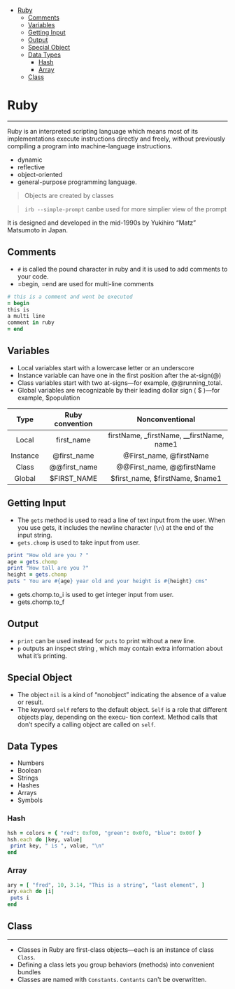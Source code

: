 - [Ruby](#ruby)
  - [Comments](#comments)
  - [Variables](#variables)
  - [Getting Input](#getting-input)
  - [Output](#output)
  - [Special Object](#special-object)
  - [Data Types](#data-types)
    - [Hash](#hash)
    - [Array](#array)
  - [Class](#class)

# Ruby

---

Ruby is an interpreted scripting language which means most of its implementations execute instructions directly and freely, without previously compiling a program into machine-language instructions.

- dynamic
- reflective
- object-oriented
- general-purpose programming language.

> Objects are created by classes

> `irb --simple-prompt` canbe used for more simplier view of the prompt

It is designed and developed in the mid-1990s by Yukihiro “Matz” Matsumoto in Japan.

## Comments

- `#` is called the pound character in ruby and it is used to add comments to your code.
- =begin, =end are used for multi-line comments

```ruby
# this is a comment and wont be executed
= begin
this is
a multi line
comment in ruby
= end
```

## Variables

- Local variables start with a lowercase letter or an underscore
- Instance variable can have one in the first position after the at-sign(@)
- Class variables start with two at-signs—for example, @@running_total.
- Global variables are recognizable by their leading dollar sign ( $ )—for example, $population

Type | Ruby convention | Nonconventional
:---:|:---:|:---:
Local | first_name |firstName, \_firstName, \_\_firstName, name1
Instance| @first_name |@First_name, @firstName
Class| @@first_name| @@First_name, @@firstName
Global| $FIRST_NAME| $first_name, $firstName, $name1

## Getting Input

- The `gets` method is used to read a line of text input from the user. When you use gets, it includes the newline character (`\n`) at the end of the input string.
- `gets.chomp` is used to take input from user.

```ruby
print "How old are you ? "
age = gets.chomp
print "How tall are you ?"
height = gets.chomp
puts " You are #{age} year old and your height is #{height} cms"
```

- gets.chomp.to_i is used to get integer input from user.
- gets.chomp.to_f

## Output

- `print` can be used instead for `puts` to print without a new line.
- `p` outputs an inspect string , which may contain extra information about what it’s printing.

## Special Object

- The object `nil` is a kind of “nonobject” indicating the absence of a value or result.
- The keyword `self` refers to the default object. `Self` is a role that different objects play, depending on the execu- tion context. Method calls that don’t specify a calling object are called on `self`.

## Data Types

- Numbers
- Boolean
- Strings
- Hashes
- Arrays
- Symbols

### Hash

```ruby
hsh = colors = { "red": 0xf00, "green": 0x0f0, "blue": 0x00f }
hsh.each do |key, value|
 print key, " is ", value, "\n"
end
```

### Array

```ruby
ary = [ "fred", 10, 3.14, "This is a string", "last element", ]
ary.each do |i|
 puts i
end
```

## Class

---

- Classes in Ruby are first-class objects—each is an instance of class `Class`.
- Defining a class lets you group behaviors (methods) into convenient bundles
- Classes are named with `Constants`. `Contants` can't be overwritten.
